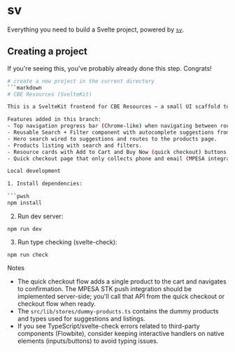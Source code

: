 # sv

Everything you need to build a Svelte project, powered by [`sv`](https://github.com/sveltejs/cli).

## Creating a project

If you're seeing this, you've probably already done this step. Congrats!

````sh
# create a new project in the current directory
```markdown
# CBE Resources (SvelteKit)

This is a SvelteKit frontend for CBE Resources — a small UI scaffold to browse and buy curriculum resources (notes, schemes of work, exams, revision papers, lesson plans, etc.).

Features added in this branch:
- Top navigation progress bar (Chrome-like) when navigating between routes.
- Reusable Search + Filter component with autocomplete suggestions from dummy data.
- Hero search wired to suggestions and routes to the products page.
- Products listing with search and filters.
- Resource cards with Add to Cart and Buy Now (quick checkout) buttons.
- Quick checkout page that only collects phone and email (MPESA integration to be added server-side).

Local development

1. Install dependencies:

```pwsh
npm install
````

2. Run dev server:

```pwsh
npm run dev
```

3. Run type checking (svelte-check):

```pwsh
npm run check
```

Notes

- The quick checkout flow adds a single product to the cart and navigates to confirmation. The MPESA STK push integration should be implemented server-side; you'll call that API from the quick checkout or checkout flow when ready.
- The `src/lib/stores/dummy-products.ts` contains the dummy products and types used for suggestions and listings.
- If you see TypeScript/svelte-check errors related to third-party components (Flowbite), consider keeping interactive handlers on native elements (inputs/buttons) to avoid typing issues.
